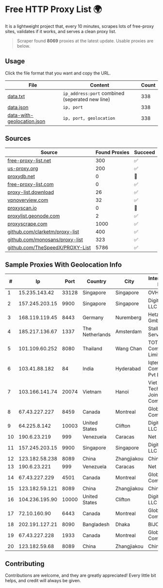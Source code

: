 
# Free HTTP Proxy List 🌍

It is a lightweight project that, every 10 minutes, scrapes lots of free-proxy sites, validates if it works, and serves a clean proxy list.


> Scraper found **8069** proxies at the latest update. Usable proxies are below.

## Usage

Click the file format that you want and copy the URL.


|File|Content|Count|
|----|-------|-----|
|[data.txt](https://raw.githubusercontent.com/themiralay/Proxy-List-World/master/data.txt)|`ip_address:port` combined (seperated new line)|338|
|[data.json](https://raw.githubusercontent.com/themiralay/Proxy-List-World/master/data.json)|`ip, port`|338|
|[data-with-geolocation.json](https://raw.githubusercontent.com/themiralay/Proxy-List-World/master/data-with-geolocation.json)|`ip, port, geolocation`|338|

## Sources

|Source|Found Proxies|Succeed|
|------|-------------|-------|
|[free-proxy-list.net](https://free-proxy-list.net)|300|✅|
|[us-proxy.org](https://www.us-proxy.org)|200|✅|
|[proxydb.net](http://proxydb.net)|0|🚫|
|[free-proxy-list.com](https://free-proxy-list.com/?page=&port=&type%5B%5D=http&type%5B%5D=https&up_time=0&search=Search)|0|✅|
|[proxy-list.download](https://www.proxy-list.download/HTTP)|26|✅|
|[vpnoverview.com](https://vpnoverview.com/privacy/anonymous-browsing/free-proxy-servers)|32|✅|
|[proxyscan.io](https://www.proxyscan.io)|0|🚫|
|[proxylist.geonode.com](https://proxylist.geonode.com/api/proxy-list?limit=300&page=1&sort_by=lastChecked&sort_type=desc&protocols=http,https)|2|✅|
|[proxyscrape.com](https://api.proxyscrape.com/v2/?request=displayproxies&protocol=http&timeout=10000&country=all&ssl=all&anonymity=all)|1000|✅|
|[github.com/clarketm/proxy-list](https://raw.githubusercontent.com/clarketm/proxy-list/master/proxy-list-raw.txt)|400|✅|
|[github.com/monosans/proxy-list](https://raw.githubusercontent.com/monosans/proxy-list/main/proxies/http.txt)|323|✅|
|[github.com/TheSpeedX/PROXY-List](https://raw.githubusercontent.com/TheSpeedX/PROXY-List/master/http.txt)|5786|✅|


## Sample Proxies With Geolocation Info

|#|Ip|Port|Country|City|Internet Service Provider|
|-|--|----|-------|----|-------------------------|
|1|15.235.143.42|33128|Singapore|Singapore|OVH SAS|
|2|157.245.203.15|9900|Singapore|Singapore|DigitalOcean, LLC|
|3|168.119.119.45|8443|Germany|Nuremberg|Hetzner Online GmbH|
|4|185.217.136.67|1337|The Netherlands|Amsterdam|Stallion Network Services Limited|
|5|101.109.60.252|8080|Thailand|Wang Chan|TOT Public Company Limited|
|6|103.41.88.182|84|India|Hyderabad|Iqtera Communication Pvt Ltd|
|7|103.166.141.74|20074|Vietnam|Hanoi|Viet NAM Cloud Technology Joint Stock Company|
|8|67.43.227.227|8459|Canada|Montreal|GloboTech Communications|
|9|64.225.8.142|10003|United States|Clifton|DigitalOcean, LLC|
|10|190.6.23.219|999|Venezuela|Caracas|Net Uno|
|11|157.245.203.15|9900|Singapore|Singapore|DigitalOcean, LLC|
|12|123.182.58.238|8089|China|Zhangjiakou|China Telecom|
|13|190.6.23.221|999|Venezuela|Caracas|Net Uno|
|14|67.43.227.229|4501|Canada|Montreal|GloboTech Communications|
|15|123.182.59.121|8089|China|Zhangjiakou|China Telecom|
|16|104.236.195.90|10000|United States|Clifton|DigitalOcean, LLC|
|17|72.10.160.90|6443|Canada|Montreal|GloboTech Communications|
|18|202.191.127.21|8090|Bangladesh|Dhaka|BIJOY|
|19|67.43.227.228|1933|Canada|Montreal|GloboTech Communications|
|20|123.182.59.68|8089|China|Zhangjiakou|China Telecom|



## Contributing

Contributions are welcome, and they are greatly appreciated! Every
little bit helps, and credit will always be given.

